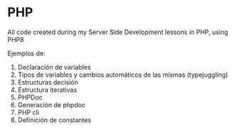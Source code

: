 # PHP
All code created during my Server Side Development lessons in PHP, using PHP8

Ejemplos de:
1.  Declaración de variables
2.  Tipos de variables y cambios automáticos de las mismas (typejuggling)
3.  Estructuras decisión
4.  Estructura iterativas
5.  PHPDoc
6.  Generación de phpdoc
7.  PHP cli
8.  Definición de constantes
